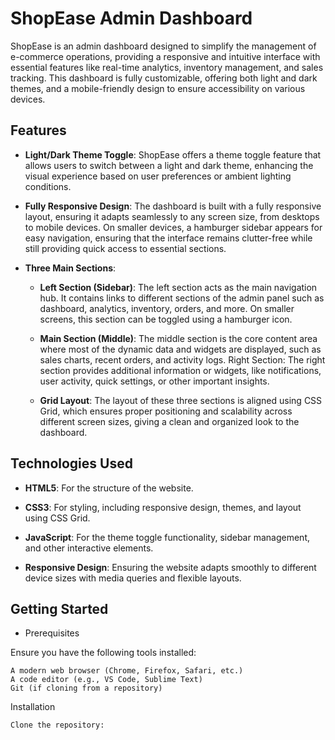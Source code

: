 # ShopEase Admin Dashboard

ShopEase is an admin dashboard designed to simplify the management of e-commerce operations, providing a responsive and intuitive interface with essential features like real-time analytics, inventory management, and sales tracking. This dashboard is fully customizable, offering both light and dark themes, and a mobile-friendly design to ensure accessibility on various devices.

## Features

- **Light/Dark Theme Toggle**: ShopEase offers a theme toggle feature that allows users to switch between a light and dark theme, enhancing the visual experience based on user preferences or ambient lighting conditions.

- **Fully Responsive Design**: The dashboard is built with a fully responsive layout, ensuring it adapts seamlessly to any screen size, from desktops to mobile devices. On smaller devices, a hamburger sidebar appears for easy navigation, ensuring that the interface remains clutter-free while still providing quick access to essential sections.

- **Three Main Sections**:
  
    - **Left Section (Sidebar)**: The left section acts as the main navigation hub. It contains links to different sections of the admin panel such as dashboard, analytics, inventory, orders, and more. On smaller screens,           this section can be toggled using a hamburger icon.
      
    - **Main Section (Middle)**: The middle section is the core content area where most of the dynamic data and widgets are displayed, such as sales charts, recent orders, and activity logs.
        Right Section: The right section provides additional information or widgets, like notifications, user activity, quick settings, or other important insights.

    - **Grid Layout**: The layout of these three sections is aligned using CSS Grid, which ensures proper positioning and scalability across different screen sizes, giving a clean and organized look to the dashboard.

## Technologies Used

- **HTML5**: For the structure of the website.
 
- **CSS3**: For styling, including responsive design, themes, and layout using CSS Grid.
 
- **JavaScript**: For the theme toggle functionality, sidebar management, and other interactive elements.
  
- **Responsive Design**: Ensuring the website adapts smoothly to different device sizes with media queries and flexible layouts.

## Getting Started

- Prerequisites

Ensure you have the following tools installed:

    A modern web browser (Chrome, Firefox, Safari, etc.)
    A code editor (e.g., VS Code, Sublime Text)
    Git (if cloning from a repository)

Installation

    Clone the repository:

